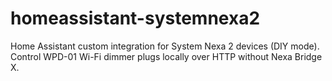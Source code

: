 # homeassistant-systemnexa2
Home Assistant custom integration for System Nexa 2 devices (DIY mode). Control WPD-01 Wi-Fi dimmer plugs locally over HTTP without Nexa Bridge X.
